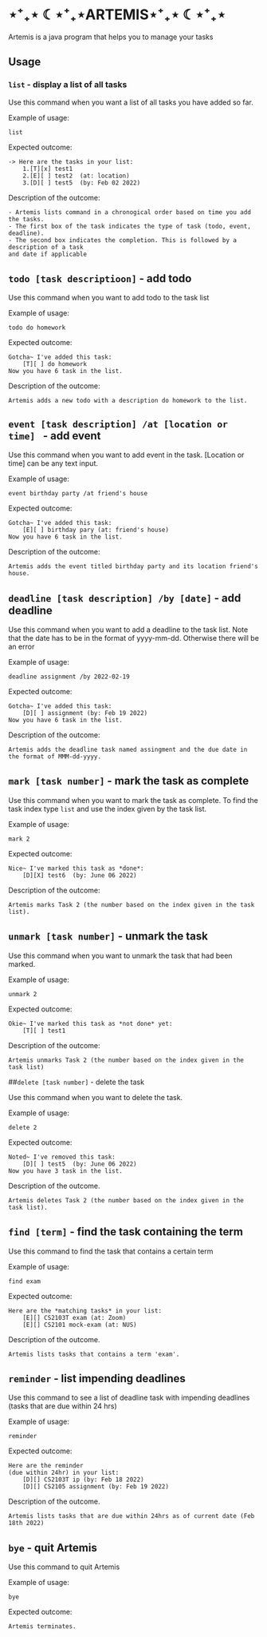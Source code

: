 # ⋆⁺₊⋆ ☾⋆⁺₊⋆ARTEMIS⋆⁺₊⋆ ☾⋆⁺₊⋆
Artemis is a java program that helps you to manage your tasks

## Usage

### `list` - display a list of all tasks

Use this command when you want a list of all tasks you have added so far.

Example of usage: 

`list`

Expected outcome:
```
-> Here are the tasks in your list:
    1.[T][x] test1
    2.[E][ ] test2  (at: location)
    3.[D][ ] test5  (by: Feb 02 2022)
```
Description of the outcome:
```
- Artemis lists command in a chronogical order based on time you add the tasks.
- The first box of the task indicates the type of task (todo, event, deadline). 
- The second box indicates the completion. This is followed by a description of a task 
and date if applicable
```

## `todo [task descriptioon]` - add todo

Use this command when you want to add todo to the task list

Example of usage:

`todo do homework`

Expected outcome:
```
Gotcha~ I've added this task:
    [T][ ] do homework
Now you have 6 task in the list.
```
Description of the outcome:
```
Artemis adds a new todo with a description do homework to the list.

```

## `event [task description] /at [location or time] ` - add event
Use this command when you want to add event in the task. [Location or time] can be any text input.

Example of usage:

`
event birthday party /at friend's house
`

Expected outcome:
```
Gotcha~ I've added this task:
    [E][ ] birthday pary (at: friend's house)
Now you have 6 task in the list.
```
Description of the outcome:
```
Artemis adds the event titled birthday party and its location friend's house.
```

## `deadline [task description] /by [date]` - add deadline

Use this command when you want to add a deadline to the task list.
Note that the date has to be in the format of yyyy-mm-dd. Otherwise there will be an error

Example of usage:

`
deadline assignment /by 2022-02-19
`

Expected outcome:
```
Gotcha~ I've added this task:
    [D][ ] assignment (by: Feb 19 2022)
Now you have 6 task in the list.
```
Description of the outcome:
```
Artemis adds the deadline task named assingment and the due date in the format of MMM-dd-yyyy.
```

## `mark [task number]` - mark the task as complete

Use this command when you want to mark the task as complete. To find the task index type `list` and use the index given by the task list.


Example of usage:

`mark 2`

Expected outcome:
```
Nice~ I've marked this task as *done*:
    [D][X] test6  (by: June 06 2022)
```
Description of the outcome:
```
Artemis marks Task 2 (the number based on the index given in the task list).
```

## `unmark [task number]` - unmark the task

Use this command when you want to unmark the task that had been marked.

Example of usage:

`unmark 2`

Expected outcome:
```
Okie~ I've marked this task as *not done* yet:
    [T][ ] test1
```
Description of the outcome:
```
Artemis unmarks Task 2 (the number based on the index given in the task list) 
```

##`delete [task number]` - delete the task

Use this command when you want to delete the task.

Example of usage:

`delete 2`

Expected outcome:
```
Noted~ I've removed this task:
    [D][ ] test5  (by: June 06 2022)
Now you have 3 task in the list.

```
Description of the outcome.
```
Artemis deletes Task 2 (the number based on the index given in the task list).
```
## `find [term]` - find the task containing the term

Use this command to find the task that contains a certain term

Example of usage:

`find exam`

Expected outcome:
```
Here are the *matching tasks* in your list:
    [E][] CS2103T exam (at: Zoom)
    [E][] CS2101 mock-exam (at: NUS)
```
Description of the outcome.
```
Artemis lists tasks that contains a term 'exam'.
```
## `reminder` - list impending deadlines

Use this command to see a list of deadline task with impending deadlines (tasks that are due within 24 hrs)

Example of usage:

`reminder`

Expected outcome:
```
Here are the reminder 
(due within 24hr) in your list:
    [D][] CS2103T ip (by: Feb 18 2022)
    [D][] CS2105 assignment (by: Feb 19 2022)
```
Description of the outcome.
```
Artemis lists tasks that are due within 24hrs as of current date (Feb 18th 2022)
```

## `bye` - quit Artemis 

Use this command to quit Artemis

Example of usage:

`bye`

Expected outcome:
```
Artemis terminates.
```

